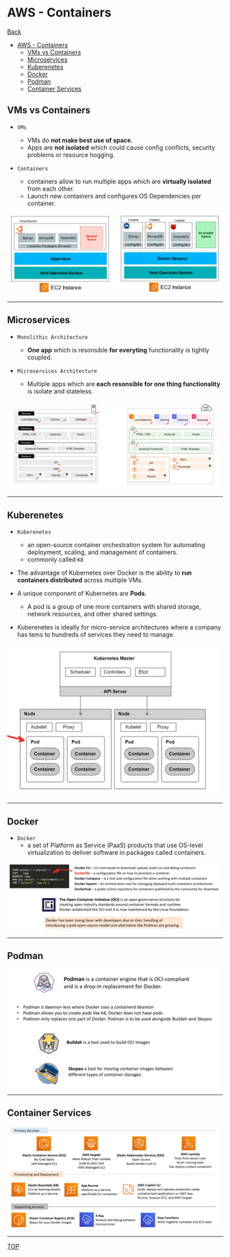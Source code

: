 # AWS - Containers

[Back](../index.md)

- [AWS - Containers](#aws---containers)
  - [VMs vs Containers](#vms-vs-containers)
  - [Microservices](#microservices)
  - [Kuberenetes](#kuberenetes)
  - [Docker](#docker)
  - [Podman](#podman)
  - [Container Services](#container-services)

## VMs vs Containers

- `VMs`

  - VMs do **not make best use of space**.
  - Apps are **not isolated** which could cause config conflicts, security problems or resource hogging.

- `Containers`
  - containers allow to run multiple apps which are **virtually isolated** from each other.
  - Launch new containers and configures OS Dependencies per container.

![container](./pic/vm_vs_container.png)

---

## Microservices

- `Monolithic Architecture`

  - **One app** which is resonsible **for everyting** functionality is tightly coupled.

- `Microservices Architecture`
  - Multiple apps which are **each resonsible for one thing functionality** is isolate and stateless.

![miscoservices](./pic/miscoservices.png)

---

## Kuberenetes

- `Kuberenetes`

  - an open-source container orchestration system for automating deployment, scaling, and management of containers.
  - commonly called `K8`

- The advantage of Kubernetes over Docker is the ability to **run containers distributed** across multiple VMs.

- A unique component of Kubernetes are **Pods**.

  - A pod is a group of one more containers with shared storage, network resources, and other shared settings.

- Kuberenetes is ideally for micro-service architectures where a company has tems to hundreds of services they need to manage.

![Kuberenetes](./pic/kuberenetes.png)

---

## Docker

- `Docker`
  - a set of Platform as Service (PaaS) products that use OS-level virtualization to deliver software in packages called containers.

![docker](./pic/docker.png)

---

## Podman

![podman](./pic/podman.png)

---

## Container Services

![services](./pic/container_services.png)

---

[TOP](#aws---containers)

